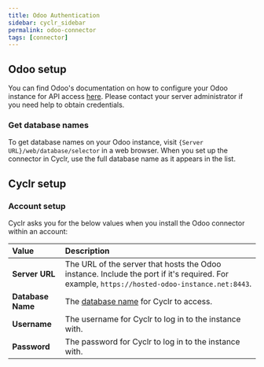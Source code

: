 ```yaml
---
title: Odoo Authentication
sidebar: cyclr_sidebar
permalink: odoo-connector
tags: [connector]
---
```


## Odoo setup

You can find Odoo's documentation on how to configure your Odoo instance for API access [here](https://www.odoo.com/documentation/16.0/developer/api/external_api.html?highlight=pagination#configuration). Please contact your server administrator if you need help to obtain credentials.

<a name="get-database-names"></a>

### Get database names

To get database names on your Odoo instance, visit `{Server URL}/web/database/selector` in a web browser. When you set up the connector in Cyclr, use the full database name as it appears in the list.

## Cyclr setup

### Account setup

Cyclr asks you for the below values when you install the Odoo connector within an account:

| Value             | Description                                                  |
| :---------------- | :----------------------------------------------------------- |
| **Server URL**    | The URL of the server that hosts the Odoo instance. Include the port if it's required. For example, `https://hosted-odoo-instance.net:8443`. |
| **Database Name** | The [database name](#get-database-names) for Cyclr to access.          |
| **Username**      | The username for Cyclr to log in to the instance with.                  |
| **Password**      | The password for Cyclr to log in to the instance with.                  |
